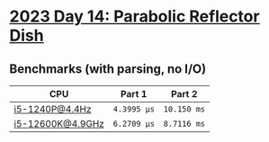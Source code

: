 # [2023 Day 14: Parabolic Reflector Dish](https://adventofcode.com/2023/day/14)

## Benchmarks (with parsing, no I/O)

| CPU              | Part 1      | Part 2      |
| ---------------- | ----------- | ----------- |
| i5-1240P@4.4Hz   | `4.3995 µs` | `10.150 ms` |
| i5-12600K@4.9GHz | `6.2709 µs` | `8.7116 ms` |
